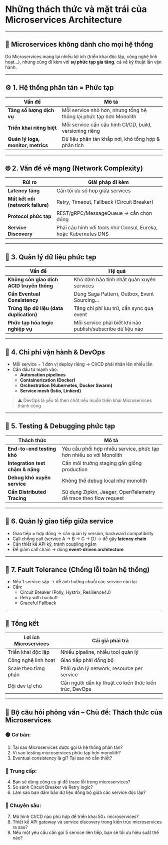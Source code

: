 # Những thách thức và mặt trái của Microservices Architecture

---

## 🚨 Microservices không dành cho mọi hệ thống

Dù Microservices mang lại nhiều lợi ích (triển khai độc lập, công nghệ linh hoạt...), nhưng cũng đi kèm với **sự phức tạp gia tăng**, cả về kỹ thuật lẫn vận hành.

---

## ⚙️ 1. Hệ thống phân tán = Phức tạp

| Vấn đề                          | Mô tả |
|----------------------------------|-------|
| **Tăng số lượng dịch vụ**        | Mỗi service nhỏ hơn, nhưng tổng hệ thống lại phức tạp hơn Monolith |
| **Triển khai riêng biệt**        | Mỗi service cần cấu hình CI/CD, build, versioning riêng |
| **Quản lý logs, monitor, metrics** | Dữ liệu phân tán khắp nơi, khó tổng hợp & phân tích |

---

## 🌐 2. Vấn đề về mạng (Network Complexity)

| Rủi ro                           | Giải pháp đi kèm |
|----------------------------------|------------------|
| **Latency tăng**                 | Cần tối ưu số hop giữa services |
| **Mất kết nối (network failure)**| Retry, Timeout, Fallback (Circuit Breaker) |
| **Protocol phức tạp**            | REST/gRPC/MessageQueue → cần chọn đúng |
| **Service Discovery**            | Phải cấu hình với tools như Consul, Eureka, hoặc Kubernetes DNS |

---

## 💾 3. Quản lý dữ liệu phức tạp

| Vấn đề                          | Hệ quả |
|----------------------------------|--------|
| **Không còn giao dịch ACID truyền thống** | Khó đảm bảo tính nhất quán xuyên services |
| **Cần Eventual Consistency**    | Dùng Saga Pattern, Outbox, Event Sourcing... |
| **Trùng lặp dữ liệu (data duplication)** | Tăng chi phí lưu trữ, cần sync qua event |
| **Phức tạp hóa logic nghiệp vụ** | Mỗi service phải biết khi nào publish/subscribe dữ liệu nào |

---

## 🔧 4. Chi phí vận hành & DevOps

- Mỗi service = 1 đơn vị deploy riêng → CI/CD phải nhân lên nhiều lần
- Cần đầu tư mạnh vào:
  - **Automation pipelines**
  - **Containerization (Docker)**
  - **Orchestration (Kubernetes, Docker Swarm)**
  - **Service mesh (Istio, Linkerd)**

> ⚠️ DevOps là yếu tố then chốt nếu muốn triển khai Microservices thành công

---

## 🐞 5. Testing & Debugging phức tạp

| Thách thức                      | Mô tả |
|----------------------------------|-------|
| **End-to-end testing khó**       | Yêu cầu phối hợp nhiều service, phức tạp hơn nhiều so với Monolith |
| **Integration test chậm & nặng**| Cần môi trường staging gần giống production |
| **Debug khó xuyên service**     | Không thể debug local như monolith |
| **Cần Distributed Tracing**     | Sử dụng Zipkin, Jaeger, OpenTelemetry để trace theo flow request |

---

## 🔁 6. Quản lý giao tiếp giữa service

- Giao tiếp = hợp đồng → cần quản lý version, backward compatibility
- Call chồng call (service A → B → C → D) → dễ gây **latency chain**
- Cần thiết kế API kỹ, tránh coupling ngầm
- Để giảm call chain → dùng **event-driven architecture**

---

## 🧯 7. Fault Tolerance (Chống lỗi toàn hệ thống)

- Nếu 1 service sập → dễ ảnh hưởng chuỗi các service còn lại
- Cần:
  - Circuit Breaker (Polly, Hystrix, Resilience4J)
  - Retry with backoff
  - Graceful Fallback

---

## 📌 Tổng kết

| Lợi ích Microservices            | Cái giá phải trả                        |
|----------------------------------|-----------------------------------------|
| Triển khai độc lập               | Nhiều pipeline, nhiều tool quản lý      |
| Công nghệ linh hoạt              | Giao tiếp phải đồng bộ                  |
| Scale theo từng phần             | Phải quản lý network, resource per service |
| Đội dev tự chủ                   | Cần người dẫn kỹ thuật có kiến thức kiến trúc, DevOps |

---

## 🎯 Bộ câu hỏi phỏng vấn – Chủ đề: Thách thức của Microservices

### 🟢 Cơ bản:
1. Tại sao Microservices được gọi là hệ thống phân tán?
2. Vì sao testing microservices phức tạp hơn monolith?
3. Eventual consistency là gì? Tại sao nó cần thiết?

### 🔵 Trung cấp:
4. Bạn sẽ dùng công cụ gì để trace lỗi trong microservices?
5. So sánh Circuit Breaker và Retry logic?
6. Làm sao bạn đảm bảo dữ liệu đồng bộ giữa các service độc lập?

### 🔴 Chuyên sâu:
7. Mô hình CI/CD nào phù hợp để triển khai 50+ microservices?
8. Thiết kế API gateway và service discovery trong kiến trúc microservices ra sao?
9. Nếu một yêu cầu cần gọi 5 service liên tiếp, bạn sẽ tối ưu hiệu suất thế nào?

